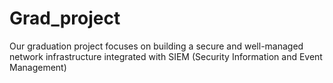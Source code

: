 # Grad_project
Our graduation project focuses on building a secure and well-managed network infrastructure integrated with SIEM (Security Information and Event Management)
